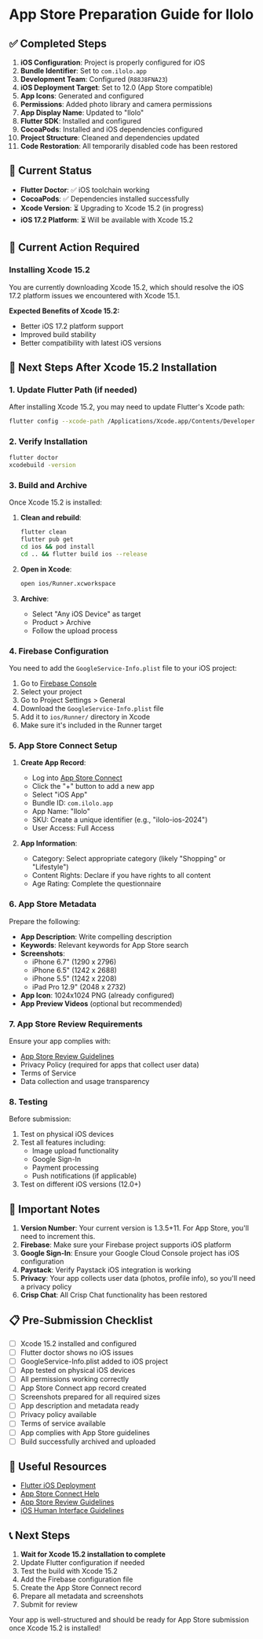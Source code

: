 # App Store Preparation Guide for Ilolo

## ✅ Completed Steps

1. **iOS Configuration**: Project is properly configured for iOS
2. **Bundle Identifier**: Set to `com.ilolo.app`
3. **Development Team**: Configured (`R88J8FNA23`)
4. **iOS Deployment Target**: Set to 12.0 (App Store compatible)
5. **App Icons**: Generated and configured
6. **Permissions**: Added photo library and camera permissions
7. **App Display Name**: Updated to "Ilolo"
8. **Flutter SDK**: Installed and configured
9. **CocoaPods**: Installed and iOS dependencies configured
10. **Project Structure**: Cleaned and dependencies updated
11. **Code Restoration**: All temporarily disabled code has been restored

## 🔧 Current Status

- **Flutter Doctor**: ✅ iOS toolchain working
- **CocoaPods**: ✅ Dependencies installed successfully
- **Xcode Version**: ⏳ Upgrading to Xcode 15.2 (in progress)
- **iOS 17.2 Platform**: ⏳ Will be available with Xcode 15.2

## 🚨 Current Action Required

### Installing Xcode 15.2

You are currently downloading Xcode 15.2, which should resolve the iOS 17.2 platform issues we encountered with Xcode 15.1.

**Expected Benefits of Xcode 15.2:**
- Better iOS 17.2 platform support
- Improved build stability
- Better compatibility with latest iOS versions

## 🔧 Next Steps After Xcode 15.2 Installation

### 1. Update Flutter Path (if needed)
After installing Xcode 15.2, you may need to update Flutter's Xcode path:
```bash
flutter config --xcode-path /Applications/Xcode.app/Contents/Developer
```

### 2. Verify Installation
```bash
flutter doctor
xcodebuild -version
```

### 3. Build and Archive

Once Xcode 15.2 is installed:

1. **Clean and rebuild**:
   ```bash
   flutter clean
   flutter pub get
   cd ios && pod install
   cd .. && flutter build ios --release
   ```

2. **Open in Xcode**:
   ```bash
   open ios/Runner.xcworkspace
   ```

3. **Archive**:
   - Select "Any iOS Device" as target
   - Product > Archive
   - Follow the upload process

### 4. Firebase Configuration
You need to add the `GoogleService-Info.plist` file to your iOS project:

1. Go to [Firebase Console](https://console.firebase.google.com/)
2. Select your project
3. Go to Project Settings > General
4. Download the `GoogleService-Info.plist` file
5. Add it to `ios/Runner/` directory in Xcode
6. Make sure it's included in the Runner target

### 5. App Store Connect Setup

1. **Create App Record**:
   - Log into [App Store Connect](https://appstoreconnect.apple.com/)
   - Click the "+" button to add a new app
   - Select "iOS App"
   - Bundle ID: `com.ilolo.app`
   - App Name: "Ilolo"
   - SKU: Create a unique identifier (e.g., "ilolo-ios-2024")
   - User Access: Full Access

2. **App Information**:
   - Category: Select appropriate category (likely "Shopping" or "Lifestyle")
   - Content Rights: Declare if you have rights to all content
   - Age Rating: Complete the questionnaire

### 6. App Store Metadata

Prepare the following:
- **App Description**: Write compelling description
- **Keywords**: Relevant keywords for App Store search
- **Screenshots**: 
  - iPhone 6.7" (1290 x 2796)
  - iPhone 6.5" (1242 x 2688)
  - iPhone 5.5" (1242 x 2208)
  - iPad Pro 12.9" (2048 x 2732)
- **App Icon**: 1024x1024 PNG (already configured)
- **App Preview Videos** (optional but recommended)

### 7. App Store Review Requirements

Ensure your app complies with:
- [App Store Review Guidelines](https://developer.apple.com/app-store/review/guidelines/)
- Privacy Policy (required for apps that collect user data)
- Terms of Service
- Data collection and usage transparency

### 8. Testing

Before submission:
1. Test on physical iOS devices
2. Test all features including:
   - Image upload functionality
   - Google Sign-In
   - Payment processing
   - Push notifications (if applicable)
3. Test on different iOS versions (12.0+)

## 🚨 Important Notes

1. **Version Number**: Your current version is 1.3.5+11. For App Store, you'll need to increment this.
2. **Firebase**: Make sure your Firebase project supports iOS platform
3. **Google Sign-In**: Ensure your Google Cloud Console project has iOS configuration
4. **Paystack**: Verify Paystack iOS integration is working
5. **Privacy**: Your app collects user data (photos, profile info), so you'll need a privacy policy
6. **Crisp Chat**: All Crisp Chat functionality has been restored

## 📋 Pre-Submission Checklist

- [ ] Xcode 15.2 installed and configured
- [ ] Flutter doctor shows no iOS issues
- [ ] GoogleService-Info.plist added to iOS project
- [ ] App tested on physical iOS devices
- [ ] All permissions working correctly
- [ ] App Store Connect app record created
- [ ] Screenshots prepared for all required sizes
- [ ] App description and metadata ready
- [ ] Privacy policy available
- [ ] Terms of service available
- [ ] App complies with App Store guidelines
- [ ] Build successfully archived and uploaded

## 🔗 Useful Resources

- [Flutter iOS Deployment](https://docs.flutter.dev/deployment/ios)
- [App Store Connect Help](https://help.apple.com/app-store-connect/)
- [App Store Review Guidelines](https://developer.apple.com/app-store/review/guidelines/)
- [iOS Human Interface Guidelines](https://developer.apple.com/design/human-interface-guidelines/)

## 📞 Next Steps

1. **Wait for Xcode 15.2 installation to complete**
2. Update Flutter configuration if needed
3. Test the build with Xcode 15.2
4. Add the Firebase configuration file
5. Create the App Store Connect record
6. Prepare all metadata and screenshots
7. Submit for review

Your app is well-structured and should be ready for App Store submission once Xcode 15.2 is installed!
